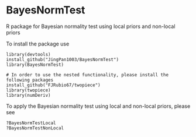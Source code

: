 # BayesNormTest
R package for Bayesian normality test using local priors and non-local priors

To install the package use

```
library(devtools)
install_github("JingPan1003/BayesNormTest")
library(BayesNormTest)

# In order to use the nested functionality, please install the following packages
install_github("FJRubio67/twopiece")
library(twopiece)
library(numDeriv)
```

To apply the Bayesian normality test using local and non-local priors, please see

```
?BayesNormTestLocal
?BayesNormTestNonLocal
```
